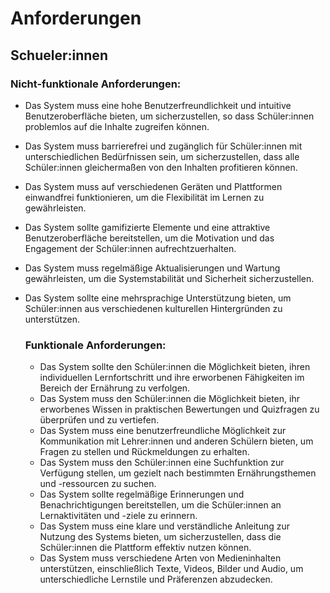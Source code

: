# Anforderungen

## Schueler:innen 

### Nicht-funktionale Anforderungen:

- Das System muss eine hohe Benutzerfreundlichkeit und intuitive Benutzeroberfläche bieten, um sicherzustellen, so dass Schüler:innen problemlos auf die Inhalte zugreifen können. 
- Das System muss barrierefrei und zugänglich für Schüler:innen mit unterschiedlichen Bedürfnissen sein, um sicherzustellen, dass alle Schüler:innen gleichermaßen von den Inhalten profitieren können.
- Das System muss auf verschiedenen Geräten und Plattformen einwandfrei funktionieren, um die Flexibilität im Lernen zu gewährleisten.
- Das System sollte gamifizierte Elemente und eine attraktive Benutzeroberfläche bereitstellen, um die Motivation und das Engagement der Schüler:innen aufrechtzuerhalten.
- Das System muss regelmäßige Aktualisierungen und Wartung gewährleisten, um die Systemstabilität und Sicherheit sicherzustellen.
- Das System sollte eine mehrsprachige Unterstützung bieten, um Schüler:innen aus verschiedenen kulturellen Hintergründen zu unterstützen.

  ### Funktionale Anforderungen:

  - Das System sollte den Schüler:innen die Möglichkeit bieten, ihren individuellen Lernfortschritt und ihre erworbenen Fähigkeiten im Bereich der Ernährung zu verfolgen.
  - Das System muss den Schüler:innen die Möglichkeit bieten, ihr erworbenes Wissen in praktischen Bewertungen und Quizfragen zu überprüfen und zu vertiefen.
  - Das System muss eine benutzerfreundliche Möglichkeit zur Kommunikation mit Lehrer:innen und anderen Schülern bieten, um Fragen zu stellen und Rückmeldungen zu erhalten.
  - Das System muss den Schüler:innen eine Suchfunktion zur Verfügung stellen, um gezielt nach bestimmten Ernährungsthemen und -ressourcen zu suchen.
  - Das System sollte regelmäßige Erinnerungen und Benachrichtigungen bereitstellen, um die Schüler:innen an Lernaktivitäten und -ziele zu erinnern.
  - Das System muss eine klare und verständliche Anleitung zur Nutzung des Systems bieten, um sicherzustellen, dass die Schüler:innen die Plattform effektiv nutzen können.
  - Das System muss verschiedene Arten von Medieninhalten unterstützen, einschließlich Texte, Videos, Bilder und Audio, um unterschiedliche Lernstile und Präferenzen abzudecken.
